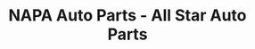 ---
title: "NAPA Auto Parts - All Star Auto Parts"
url: /afton/napa-auto-parts-all-star-auto-parts/
shop: Autoteile
---